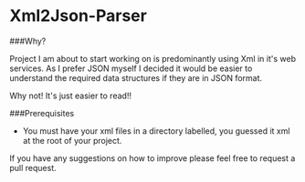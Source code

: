 Xml2Json-Parser
====

###Why?

Project I am about to start working on is predominantly using Xml in it's web services. As I prefer JSON myself I decided it would be easier to understand the required data structures if they are in JSON format.

Why not! It's just easier to read!!

###Prerequisites

+ You must have your xml files in a directory labelled, you guessed it xml at the root of your project.

If you have any suggestions on how to improve please feel free to request a pull request.